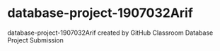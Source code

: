 # database-project-1907032Arif
database-project-1907032Arif created by GitHub Classroom
Database Project Submission
